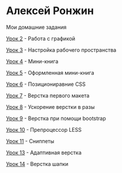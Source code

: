 # Алексей Ронжин
Мои домашние задания

[Урок 2](https://github.com/Dux-gif/Dux-gif.github.io/tree/master/lesson_2 "Работа с графикой") - Работа с графикой

[Урок 3](https://github.com/Dux-gif/Dux-gif.github.io/tree/master/lesson_3 "Настройка рабочего пространства") - Настройка рабочего пространства

[Урок 4](Dux-gif.github.io/lesson_4/ "Мини-книга") - Мини-книга

[Урок 5](Dux-gif.github.io/lesson_5/ "Оформленная мини-книга") - Оформленная мини-книга

[Урок 6](Dux-gif.github.io/lesson_6/ "Позициониравние CSS") - Позициониравние CSS

[Урок 7](Dux-gif.github.io/lesson_7/src/MyFirstSite.html "Верстка первого макета") - Верстка первого макета

[Урок 8](Dux-gif.github.io/lesson_8/MyProject/src/ "Ускорение верстки в разы") - Ускорение верстки в разы

[Урок 9](Dux-gif.github.io/lesson_9/MyFirstSite/src/ "Верстка при помощи bootstrap") - Верстка при помощи bootstrap

[Урок 10](https://github.com/Dux-gif/Dux-gif.github.io/tree/master/lesson_10 "Препроцессор LESS") - Препроцессор LESS

[Урок 11](https://github.com/Dux-gif/Dux-gif.github.io/tree/master/lesson_11 "Сниппеты") - Сниппеты

[Урок 13](https://github.com/Dux-gif/Dux-gif.github.io/tree/master/lesson_13 "Адаптивная верстка") - Адаптивная верстка

[Урок 14](https://github.com/Dux-gif/Dux-gif.github.io/blob/master/practice/src/index.html "Верстка шапки") - Верстка шапки

